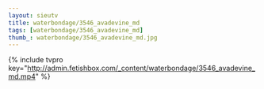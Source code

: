 ```yaml
--- 
layout: sieutv
title: waterbondage/3546_avadevine_md
tags: [waterbondage/3546_avadevine_md]
thumb_: waterbondage/3546_avadevine_md.jpg
---
```

{% include tvpro key="http://admin.fetishbox.com/_content/waterbondage/3546_avadevine_md.mp4" %} 
